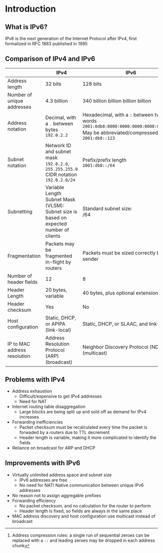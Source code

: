 # Introduction

## What is IPv6?

IPv6 is the next generation of the Internet Protocol after IPv4, first formalized in RFC 1883 published in 1995

## Comparison of IPv4 and IPv6

| | IPv4 | IPv6 |
|-|------|------|
|Address length | 32 bits | 128 bits |
|Number of unique addresses | 4.3 billion | 340 billion billion billion billion |
|Address notation | Decimal, with a `.` between bytes<br>`192.0.2.2` | Hexadecimal, with a `:` between two-byte words<br>`2001:0db8:0000:0000:0000:0000:0000:0123`<br>May be abbreviated/compressed[^1]<br>`2001:db8::123` |
|Subnet notation | Network ID and subnet mask<br>`192.0.2.0`, `255.255.255.0`<br>CIDR notation<br>`192.0.2.0/24` | Prefix/prefix length<br>`2001:db8::/64` |
| Subnetting | Variable Length Subnet Mask (VLSM):<br>Subnet size is based on expected number of clients | Standard subnet size:<br>/64 |
| Fragmentation | Packets may be fragmented in-flight by routers | Packets must be sized correctly by the sender |
| Number of header fields | 12 | 8 |
| Header Length | 20 bytes, variable | 40 bytes, plus optional extensions |
| Header checksum | Yes | No |
| Host configuration | Static, DHCP, or APIPA (link-local) | Static, DHCP, or SLAAC, and link-local |
| IP to MAC address resolution | Address Resolution Protocol (ARP) (broadcast) | Neighbor Discovery Protocol (NDP) (multicast) |

## Problems with IPv4

- Address exhaustion
	- Difficult/expensive to get IPv4 addresses
	- Need for NAT
- Internet routing table disaggregation
	- Large blocks are being split up and sold off as demand for IPv4 increases
- Forwarding inefficiencies
	- Packet checksum must be recalculated every time the packet is forwaded by a routers due to TTL decrement
	- Header length is variable, making it more complicated to identify the fields 
- Reliance on broadcast for ARP and DHCP

## Improvements with IPv6

- Virtually unlimited address space and subnet size
	- IPv6 addresses are free
	- No need for NAT! Native communication between unique IPv6 addresses
- No reason not to assign aggregable prefixes
- Forwarding efficiency
	- No packet checksum, and no calculation for the router to perform
	- Header length is fixed, so fields are always in the same place
- MAC address discovery and host configuration use multicast instead of broadcast


[^1]:
    Address compression rules: a single run of sequential zeroes can be replaced with a `::` and leading zeroes may be dropped in each address chunk
	

